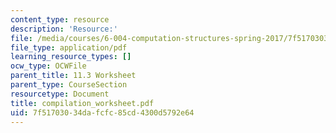 ```yaml
---
content_type: resource
description: 'Resource:'
file: /media/courses/6-004-computation-structures-spring-2017/7f51703034dafcfc85cd4300d5792e64_compilation_worksheet.pdf
file_type: application/pdf
learning_resource_types: []
ocw_type: OCWFile
parent_title: 11.3 Worksheet
parent_type: CourseSection
resourcetype: Document
title: compilation_worksheet.pdf
uid: 7f517030-34da-fcfc-85cd-4300d5792e64
---
```

